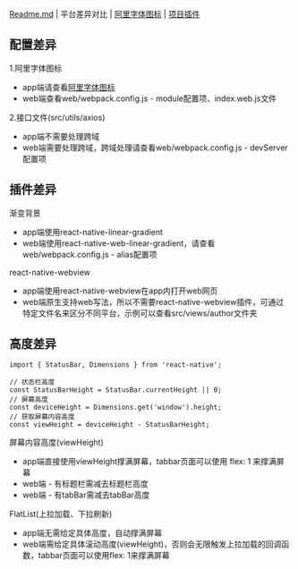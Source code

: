 [Readme.md](../README.md) | 平台差异对比 | [阿里字体图标](./iconfont.md) | [项目插件](./plugin.md)

## 配置差异

1.阿里字体图标

* app端请查看[阿里字体图标](./iconfont.md)
* web端查看web/webpack.config.js - module配置项、index.web.js文件

2.接口文件(src/utils/axios)

* app端不需要处理跨域
* web端需要处理跨域，跨域处理请查看web/webpack.config.js - devServer配置项

## 插件差异

渐变背景

* app端使用react-native-linear-gradient
* web端使用react-native-web-linear-gradient，请查看web/webpack.config.js - alias配置项

react-native-webview

* app端使用react-native-webview在app内打开web网页
* web端原生支持web写法，所以不需要react-native-webview插件，可通过特定文件名来区分不同平台，示例可以查看src/views/author文件夹

## 高度差异

```
import { StatusBar, Dimensions } from 'react-native';

// 状态栏高度
const StatusBarHeight = StatusBar.currentHeight || 0;
// 屏幕高度
const deviceHeight = Dimensions.get('window').height;
// 获取屏幕内容高度
const viewHeight = deviceHeight - StatusBarHeight;
```

屏幕内容高度(viewHeight)

* app端直接使用viewHeight撑满屏幕，tabbar页面可以使用 flex: 1 来撑满屏幕
* web端 - 有标题栏需减去标题栏高度
* web端 - 有tabBar需减去tabBar高度

FlatList(上拉加载、下拉刷新)

* app端无需给定具体高度，自动撑满屏幕
* web端需给定具体滚动高度(viewHeight)，否则会无限触发上拉加载的回调函数，tabbar页面可以使用flex: 1来撑满屏幕
